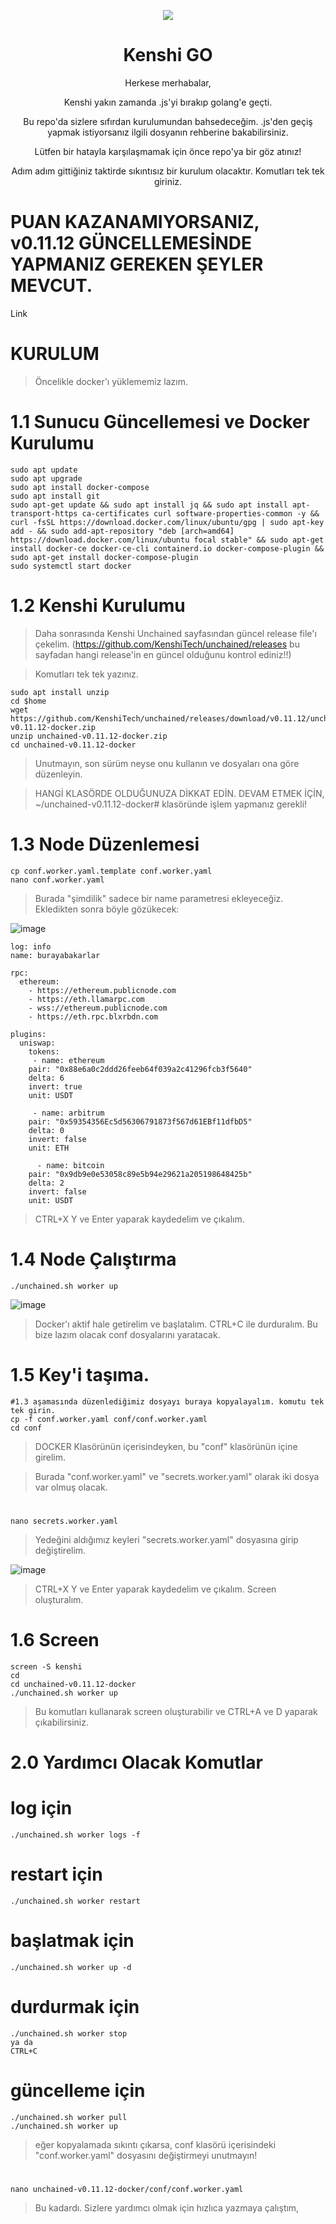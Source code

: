 <p align="center">
  <img src="https://github.com/awelmisin/KenshiGO/assets/73443933/8f4fe2a3-e4bc-4e9e-b55f-2455d7eea9bb">
</p> 
<h1 align="center">Kenshi GO</h1>
<p align="center">
Herkese merhabalar,
<p align="center">	
Kenshi yakın zamanda .js'yi bırakıp golang'e geçti.
<p align="center">
Bu repo'da sizlere sıfırdan kurulumundan bahsedeceğim. .js'den geçiş yapmak istiyorsanız ilgili dosyanın rehberine bakabilirsiniz.
<p align="center">
Lütfen bir hatayla karşılaşmamak için önce repo'ya bir göz atınız!
<p align="center">
Adım adım gittiğiniz taktirde sıkıntısız bir kurulum olacaktır. Komutları tek tek giriniz.
</p>

# PUAN KAZANAMIYORSANIZ, v0.11.12 GÜNCELLEMESİNDE YAPMANIZ GEREKEN ŞEYLER MEVCUT. 
Link

# KURULUM
> Öncelikle docker'ı yüklememiz lazım.
# 1.1 Sunucu Güncellemesi ve Docker Kurulumu
	sudo apt update 
	sudo apt upgrade
	sudo apt install docker-compose
	sudo apt install git
	sudo apt-get update && sudo apt install jq && sudo apt install apt-transport-https ca-certificates curl software-properties-common -y && curl -fsSL https://download.docker.com/linux/ubuntu/gpg | sudo apt-key add - && sudo add-apt-repository "deb [arch=amd64] https://download.docker.com/linux/ubuntu focal stable" && sudo apt-get install docker-ce docker-ce-cli containerd.io docker-compose-plugin && sudo apt-get install docker-compose-plugin
    sudo systemctl start docker

# 1.2 Kenshi Kurulumu
> Daha sonrasında Kenshi Unchained sayfasından güncel release file'ı çekelim. 
> (https://github.com/KenshiTech/unchained/releases bu sayfadan hangi release'in en güncel olduğunu kontrol ediniz!!)

> Komutları tek tek yazınız.

    sudo apt install unzip
    cd $home
    wget https://github.com/KenshiTech/unchained/releases/download/v0.11.12/unchained-v0.11.12-docker.zip
    unzip unchained-v0.11.12-docker.zip
    cd unchained-v0.11.12-docker

 > Unutmayın, son sürüm neyse onu kullanın ve dosyaları ona göre düzenleyin. 
  
 > HANGİ KLASÖRDE OLDUĞUNUZA DİKKAT EDİN. DEVAM ETMEK İÇİN, ~/unchained-v0.11.12-docker#  klasöründe işlem yapmanız gerekli!


# 1.3 Node Düzenlemesi
    cp conf.worker.yaml.template conf.worker.yaml
    nano conf.worker.yaml


> Burada "şimdilik" sadece bir name parametresi ekleyeceğiz. 
> Ekledikten sonra böyle gözükecek:

![image](https://github.com/awelmisin/KenshiGO/assets/73443933/09fdf2d9-3a70-400d-ac2f-93ca56933d4c)

	log: info
	name: burayabakarlar

	rpc:
	  ethereum: 
	    - https://ethereum.publicnode.com
	    - https://eth.llamarpc.com
	    - wss://ethereum.publicnode.com
	    - https://eth.rpc.blxrbdn.com

	plugins:
	  uniswap:
	    tokens:
 	     - name: ethereum
		pair: "0x88e6a0c2ddd26feeb64f039a2c41296fcb3f5640"
		delta: 6
		invert: true
		unit: USDT

 	     - name: arbitrum
		pair: "0x59354356Ec5d56306791873f567d61EBf11dfbD5"
		delta: 0
		invert: false
		unit: ETH

	      - name: bitcoin
		pair: "0x9db9e0e53058c89e5b94e29621a205198648425b"
		delta: 2
		invert: false
		unit: USDT
	

> CTRL+X Y ve Enter yaparak kaydedelim ve çıkalım.

# 1.4 Node Çalıştırma
    ./unchained.sh worker up 
![image](https://github.com/awelmisin/KenshiGO/assets/73443933/657b5a64-4067-47f2-9ee3-b67bb8dd0b04)

> Docker'ı aktif hale getirelim ve başlatalım. CTRL+C ile durduralım. Bu bize lazım olacak conf dosyalarını yaratacak.



# 1.5 Key'i taşıma.
    #1.3 aşamasında düzenlediğimiz dosyayı buraya kopyalayalım. komutu tek tek girin.
    cp -f conf.worker.yaml conf/conf.worker.yaml
    cd conf

> DOCKER Klasörünün içerisindeyken, bu "conf" klasörünün içine girelim.

> Burada "conf.worker.yaml" ve "secrets.worker.yaml" olarak iki dosya var olmuş olacak. 
#  
    nano secrets.worker.yaml

> Yedeğini aldığımız keyleri "secrets.worker.yaml" dosyasına girip değiştirelim.

![image](https://github.com/awelmisin/KenshiGO/assets/73443933/fab49981-e7bc-4c87-af53-1b03136a285f)


> CTRL+X Y ve Enter yaparak kaydedelim ve çıkalım. Screen oluşturalım.

# 1.6 Screen
    screen -S kenshi
    cd
    cd unchained-v0.11.12-docker
    ./unchained.sh worker up

> Bu komutları kullanarak screen oluşturabilir ve CTRL+A ve D yaparak çıkabilirsiniz.



# 2.0 Yardımcı Olacak Komutlar
#  log için
    ./unchained.sh worker logs -f
#  restart için
    ./unchained.sh worker restart
#  başlatmak için
    ./unchained.sh worker up -d
#  durdurmak için
    ./unchained.sh worker stop
    ya da 
    CTRL+C
#  güncelleme için
    ./unchained.sh worker pull
    ./unchained.sh worker up 

> eğer kopyalamada sıkıntı çıkarsa, conf klasörü içerisindeki "conf.worker.yaml" dosyasını değiştirmeyi unutmayın!
# 
    nano unchained-v0.11.12-docker/conf/conf.worker.yaml


> Bu kadardı. Sizlere yardımcı olmak için hızlıca yazmaya çalıştım, 



